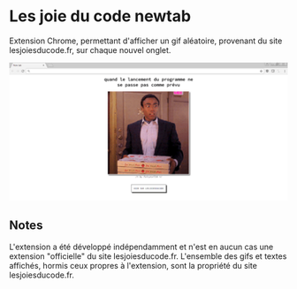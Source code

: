 # Les joie du code newtab

Extension Chrome, permettant d'afficher un gif aléatoire, provenant du site lesjoiesducode.fr, sur chaque nouvel onglet.

![lesjoiesducode-newtab](screenshots/screenshot.png)

Notes
-------------
L'extension a été développé indépendamment et n'est en aucun cas une extension "officielle" du site lesjoiesducode.fr.
L'ensemble des gifs et textes affichés, hormis ceux propres à l'extension, sont la propriété du site lesjoiesducode.fr.
